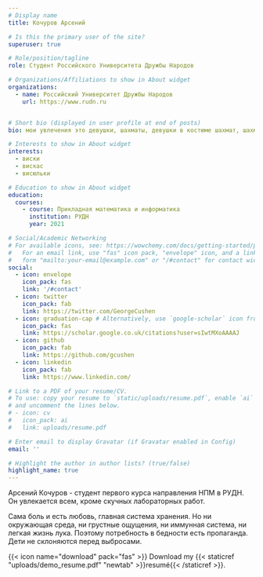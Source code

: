 ```yaml
---
# Display name
title: Кочуров Арсений

# Is this the primary user of the site?
superuser: true

# Role/position/tagline
role: Студент Российского Университета Дружбы Народов

# Organizations/Affiliations to show in About widget
organizations:
  - name: Российский Университет Дружбы Народов
    url: https://www.rudn.ru


# Short bio (displayed in user profile at end of posts)
bio: мои увлечения это девушки, шахматы, девушки в костюме шахмат, шахматы в виде девушек 

# Interests to show in About widget
interests:
  - виски
  - вискас
  - висюльки

# Education to show in About widget
education:
  courses:
    - course: Прикладная математика и информатика
      institution: РУДН
      year: 2021

# Social/Academic Networking
# For available icons, see: https://wowchemy.com/docs/getting-started/page-builder/#icons
#   For an email link, use "fas" icon pack, "envelope" icon, and a link in the
#   form "mailto:your-email@example.com" or "/#contact" for contact widget.
social:
  - icon: envelope
    icon_pack: fas
    link: '/#contact'
  - icon: twitter
    icon_pack: fab
    link: https://twitter.com/GeorgeCushen
  - icon: graduation-cap # Alternatively, use `google-scholar` icon from `ai` icon pack
    icon_pack: fas
    link: https://scholar.google.co.uk/citations?user=sIwtMXoAAAAJ
  - icon: github
    icon_pack: fab
    link: https://github.com/gcushen
  - icon: linkedin
    icon_pack: fab
    link: https://www.linkedin.com/

# Link to a PDF of your resume/CV.
# To use: copy your resume to `static/uploads/resume.pdf`, enable `ai` icons in `params.toml`,
# and uncomment the lines below.
# - icon: cv
#   icon_pack: ai
#   link: uploads/resume.pdf

# Enter email to display Gravatar (if Gravatar enabled in Config)
email: ''

# Highlight the author in author lists? (true/false)
highlight_name: true
---
```


Арсений Кочуров - студент первого курса направления НПМ в РУДН. Он увлекается всем, кроме скучных лабораторных работ.

Сама боль и есть любовь, главная система хранения. Но ни окружающая среда, ни грустные ощущения, ни иммунная система, ни легкая жизнь лука. Поэтому потребность в бедности есть пропаганда. Дети не склоняются перед выбросами.

{{< icon name="download" pack="fas" >}} Download my {{< staticref "uploads/demo_resume.pdf" "newtab" >}}resumé{{< /staticref >}}.
